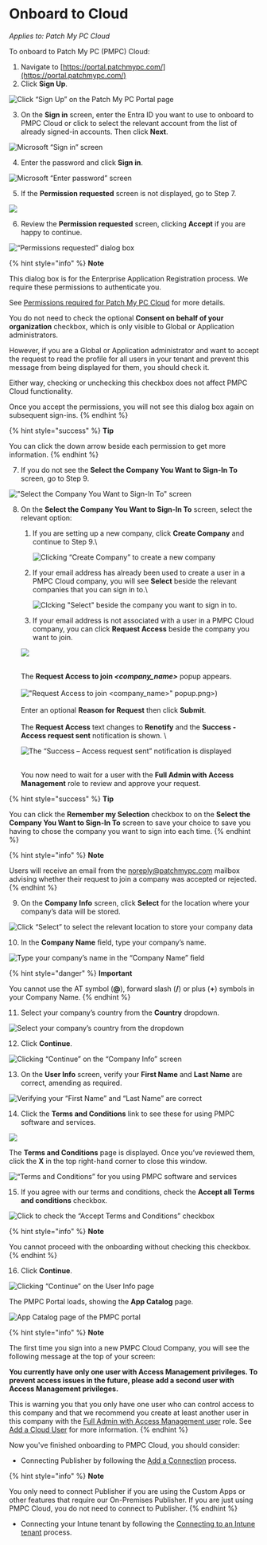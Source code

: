 # Onboard to Cloud

_Applies to: Patch My PC Cloud_

To onboard to Patch My PC (PMPC) Cloud:

1. Navigate to [https://portal.patchmypc.com/](https://portal.patchmypc.com/)
2. Click **Sign Up**.

![Click “Sign Up” on the Patch My PC Portal page](../_images/image%20%281363%29.png%20"Click%20\"Sign%20Up\"%20on%20the%20Patch%20My%20PC%20Portal%20page")

3. On the **Sign in** screen, enter the Entra ID you want to use to onboard to PMPC Cloud or click to select the relevant account from the list of already signed-in accounts. Then click **Next**.

![Microsoft “Sign in” screen](../_images/image%20%281364%29.png%20"Microsoft%20\"Sign%20in\"%20screen")

4. Enter the password and click **Sign in**.

![Microsoft “Enter password” screen](../_images/image%20%281365%29.png%20"Microsoft%20\"Enter%20password\"%20screen")

5. If the **Permission requested** screen is not displayed, go to Step 7.

![](../_images/image%20%281506%29.png%20"")

6. Review the **Permission requested** screen, clicking **Accept** if you are happy to continue.

![“Permissions requested” dialog box](../_images/image%20%281366%29.png%20"\"Permissions%20requested\"%20dialog%20box")

{% hint style="info" %}
**Note**

This dialog box is for the Enterprise Application Registration process. We require these permissions to authenticate you.

See [Permissions required for Patch My PC Cloud](cloud-reference/cloud-permissions-reference/permissions-required-for-patch-my-pc-cloud.md) for more details.

You do not need to check the optional **Consent on behalf of your organization** checkbox, which is only visible to Global or Application administrators.

However, if you are a Global or Application administrator and want to accept the request to read the profile for all users in your tenant and prevent this message from being displayed for them, you should check it.

Either way, checking or unchecking this checkbox does not affect PMPC Cloud functionality.

Once you accept the permissions, you will not see this dialog box again on subsequent sign-ins.
{% endhint %}

{% hint style="success" %}
**Tip**

You can click the down arrow beside each permission to get more information.
{% endhint %}

7. If you do not see the **Select the Company You Want to Sign-In To** screen, go to Step 9.

![&#x22;Select the Company You Want to Sign-In To&#x22; screen](../_images/image%20%28535%29.png%20"&#x22;Select%20the%20Company%20You%20Want%20to%20Sign-In%20To&#x22;%20screen")

8.  On the **Select the Company You Want to Sign-In To** screen, select the relevant option:

    1.  If you are setting up a new company, click **Create Company** and continue to Step 9.\


        ![Clicking “Create Company” to create a new company](../_images/image%20%28536%29.png%20"Clicking%20\"Create%20Company\"%20to%20create%20a%20new%20company")


    2.  If your email address has already been used to create a user in a PMPC Cloud company, you will see **Select** beside the relevant companies that you can sign in to.\


        ![Clcking &#x22;Select&#x22; beside the company you want to sign in to.](../_images/image%20%2820%29.png%20"Clcking%20&#x22;Select&#x22;%20beside%20the%20company%20you%20want%20to%20sign%20in%20to.")


    3. If your email address is not associated with a user in a PMPC Cloud company, you can click **Request Access** beside the company you want to join.

    ![](../_images/image%20%28538%29.png%20"")

    \
    The **Request Access to join&#x20;**_**\<company\_name>**_ popup appears.\
    \
    !["Request Access to join \<company\_name>" popup](../_images/image%20%28626).png>)\
    \
    Enter an optional **Reason for Request** then click **Submit**.\
    \
    The **Request Access** text changes to **Renotify** and the **Success - Access request sent** notification is shown. \


    ![The “Success – Access request sent” notification is displayed](../_images/image%20%281632%29.png%20"The%20\"Success%20–%20Access%20request%20sent\"%20notification%20is%20displayed")

    \
    You now need to wait for a user with the **Full Admin with Access Management** role to review and approve your request.

{% hint style="success" %}
**Tip**

You can click the **Remember my Selection** checkbox to on the **Select the Company You Want to Sign-In To** screen to save your choice to save you having to chose the company you want to sign into each time.
{% endhint %}

{% hint style="info" %}
**Note**

Users will receive an email from the [noreply@patchmypc.com](mailto:noreply@patchmypc.com) mailbox advising whether their request to join a company was accepted or rejected.
{% endhint %}

9. On the **Company Info** screen, click **Select** for the location where your company’s data will be stored.

![Click “Select” to select the relevant location to store your company data](../_images/image%20%28609%29.png%20"Click%20\"Select\"%20to%20select%20the%20relevant%20location%20to%20store%20your%20company%20data")

10. In the **Company Name** field, type your company’s name.

![Type your company’s name in the “Company Name” field](../_images/image%20%28610%29.png%20"Type%20your%20company’s%20name%20in%20the%20\"Company%20Name\"%20field")

{% hint style="danger" %}
**Important**

You cannot use the AT symbol (**@**), forward slash (**/**) or plus (**+**) symbols in your Company Name.
{% endhint %}

11. Select your company’s country from the **Country** dropdown.

![Select your company’s country from the dropdown](../_images/image%20%28806%29.png%20"Select%20your%20company’s%20country%20from%20the%20dropdown")

12. Click **Continue**.

![Clicking “Continue” on the “Company Info” screen](../_images/image%20%28808%29.png%20"Clicking%20\"Continue\"%20on%20the%20\"Company%20Info\"%20screen")

13. On the **User Info** screen, verify your **First Name** and **Last Name** are correct, amending as required.

![Verifying your “First Name” and “Last Name” are correct](../_images/image%20%28809%29.png%20"Verifying%20your%20\"First%20Name\"%20and%20\"Last%20Name\"%20are%20correct")

14. Click the **Terms and Conditions** link to see these for using PMPC software and services.

![](../_images/image%20%28810%29.png%20"")

The **Terms and Conditions** page is displayed. Once you’ve reviewed them, click the **X** in the top right-hand corner to close this window.

![“Terms and Conditions” for you using PMPC software and services](../_images/image%20%28811%29.png%20"\"Terms%20and%20Conditions\"%20for%20you%20using%20PMPC%20software%20and%20services")

15. If you agree with our terms and conditions, check the **Accept all Terms and conditions** checkbox.

![Click to check the “Accept Terms and Conditions” checkbox](../_images/image%20%28812%29.png%20"Click%20to%20check%20the%20\"Accept%20Terms%20and%20Conditions\"%20checkbox")

{% hint style="info" %}
**Note**

You cannot proceed with the onboarding without checking this checkbox.
{% endhint %}

16. Click **Continue**.

![Clicking “Continue” on the User Info page](../_images/image%20%281509%29.png%20"Clicking%20\"Continue\"%20on%20the%20User%20Info%20page")

The PMPC Portal loads, showing the **App Catalog** page.

![App Catalog page of the PMPC portal](../_images/image%20%282700%29.png%20"App%20Catalog%20page%20of%20the%20PMPC%20portal")

{% hint style="info" %}
**Note**

The first time you sign into a new PMPC Cloud Company, you will see the following message at the top of your screen:

**You currently have only one user with Access Management privileges. To prevent access issues in the future, please add a second user with Access Management privileges.**

This is warning you that you only have one user who can control access to this company and that we recommend you create at least another user in this company with the [Full Admin with Access Management user](cloud-administration/manage-cloud-users/cloud-user-roles-reference.md) role. See [Add a Cloud User](cloud-administration/manage-cloud-users/add-a-cloud-user.md) for more information.
{% endhint %}

Now you've finished onboarding to PMPC Cloud, you should consider:

* Connecting Publisher by following the [Add a Connection](cloud-administration/manage-cloud-connections/add-a-connection.md) process.

{% hint style="info" %}
**Note**

You only need to connect Publisher if you are using the Custom Apps or other features that require our On-Premises Publisher. If you are just using PMPC Cloud, you do not need to connect to Publisher.
{% endhint %}

* Connecting your Intune tenant by following the [Connecting to an Intune tenant](cloud-administration/manage-your-environments-in-cloud/manage-cloud-intune-tenants.md#connecting-to-an-intune-tenant) process.
